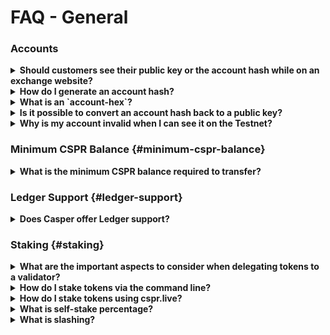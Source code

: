 # FAQ - General

### Accounts

<details>
 <summary><b>Should customers see their public key or the account hash while on an exchange website?</b></summary>
  
Exchange customers or end-users only need to see the public key. They do not need to know the account hash. The account hash is only needed in the backend to verify transactions. 

Exchanges should store the account hash to query and monitor the account. Customers do not need to know this value, so to simplify their experience, we recommend storing both values and displaying only the public key.

</details>

<details>
<summary><b>How do I generate an account hash?</b></summary>

You must ensure the following prerequisites are met before you can generate an account hash:

1.  [Set up your machine](/dapp-dev-guide/setup.md)
2.  Have a Casper Account and its _public key_
3.  Install the Casper [command-line client](/dapp-dev-guide/setup#the-casper-command-line-client)

**Generating an Account Hash**

To generate an account hash use the following command:

```bash
casper-client account-address --public-key <PUBLIC KEY HEX CODE>
```

**Sample Output**

```bash
account-hash-a2c2a41c282452195e5dd267272d12ed3e991467a5f881aab96306bac1cec3e8
```

In the above output, `a2c2a41c282452195e5dd267272d12ed3e991467a5f881aab96306bac1cec3e8` is the account hash and the prefix `account-hash-` is used to make it a tight key.

</details>

<details>
<summary><b>What is an `account-hex`?</b></summary>

The <em>account-hex</em> term originates from the JS-SDK naming convention and refers to a public key. We store it and convert it to an account hash. 
</details>

<details>
<summary><b>Is it possible to convert an account hash back to a public key?</b></summary>

No. An account hash is a one-way hashed value of the public key.
</details>

<details>
<summary><b>Why is my account invalid when I can see it on the Testnet?</b></summary>

You must deposit tokens to activate an account. You can request tokens from [the faucet on Testnet](https://testnet.cspr.live/tools/faucet).

</details>

### Minimum CSPR Balance {#minimum-cspr-balance}

<details>
<summary><b>What is the minimum CSPR balance required to transfer?</b></summary>

An account cannot transfer less than 2.5 CSPR.

</details>

### Ledger Support {#ledger-support}

<details>

<summary><b>Does Casper offer Ledger support?</b></summary>

Yes. Follow [this guide](https://support.ledger.com/hc/en-us/articles/4416379141009-Casper-CSPR-?docs=true) to install the Casper app on your Ledger device to manage CSPR.

</details>

### Staking {#staking}

<details>

<summary><b>What are the important aspects to consider when delegating tokens to a validator?</b></summary>

Users should consider consistent uptime, prompt upgrades and delegation rates when choosing a validator. Offline and out-of-date validators do not generate rewards.

Active engagement in the community is another important aspect.

</details>

<details>
<summary><b>How do I stake tokens via the command line?</b></summary>

Follow [the delegation workflow](/developers/cli/delegate/) to learn how to stake your tokens via the command line.

</details>

<details>
<summary><b>How do I stake tokens using cspr.live?</b></summary>

See [this article](/users/delegate-ui/).

</details>

<details>
<summary><b>What is self-stake percentage?</b></summary>

Self-stake is the amount of CSPR a validator personally staked on the network from their validating node, expressed as a percentage of the total amount of CSPR staked to that validator. Most validators choose to delegate their own tokens to their validating node as a security practice, which will show as a low self-stake percentage.

</details>

<details>
<summary><b>What is slashing?</b></summary>

Slashing is a penalty for inappropriate or malicious behavior. Ordinarily, the official node software will not act maliciously unless intentionally altered. When this happens, the validator in question gets slashed (Note: The network treats validator and delegator tokens equally).

Slashing is not currently enabled on the Casper Mainnet. If a validator behaves poorly on the network, they face eviction from the network and loss of rewards. When slashing is enabled, poor behavior will result in token removal. In this case, you will lose any rewards accrued during the eviction period.

</details>
